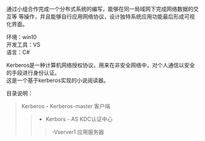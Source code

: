 通过小组合作完成一个分布式系统的编写，能够在同一局域网下完成网络数据的交互等 等操作，并且能够自行应用网络协议，设计独特系统应用功能最后形成可视化界面。   
   
环境：win10  
开发工具：VS  
语言：C#  
  
Kerberos是一种计算机网络授权协议，用来在非安全网络中，对个人通信以安全的手段进行身份认证。  
这是一个基于kerberos实现的小说阅读器。  
 
目录说明：   
>Kerberos - Kerberos-master 客户端
>> - Kerbors - AS    KDC认证中心
>>>-Vserver1   应用服务器
                   

